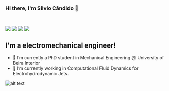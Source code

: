 ### Hi there, I'm Sílvio Cândido 👋
<br />

[<img src="https://img.shields.io/badge/googlescholar-4285F4?&style=for-the-badge&logo=googlescholar&logoColor=white">](https://scholar.google.com/citations?user=SdNOWvEAAAAJ&hl=pt-PT)
[<img src="https://img.shields.io/static/v1.svg?&style=for-the-badge&logo=ResearchGate&label=&message=ResearchGate&logoColor=white&color=green">](https://www.researchgate.net/profile/Silvio-Candido)
[<img src="https://img.shields.io/badge/linkedin-0A66C2?&style=for-the-badge&logo=linkedin">](https://www.linkedin.com/in/silviomrcandido/)
[<img src="https://img.shields.io/badge/orcid-A6CE39?&style=for-the-badge&logo=orcid&logoColor=white">](https://orcid.org/0000-0002-4176-1178)

## I'm a electromechanical engineer!

- 🔭 I’m currently a PhD student in Mechanical Engineering @ University of Beira Interior
- 🌱 I’m currently working in Computational Fluid Dynamics for Electrohydrodynamic Jets.

![alt text][logo]

<br />

<!--
**smrcandido/smrcandido** is a ✨ _special_ ✨ repository because its `README.md` (this file) appears on your GitHub profile.

Here are some ideas to get you started:

- 🔭 I’m currently working on ...
- 🌱 I’m currently learning ...
- 👯 I’m looking to collaborate on ...
- 🤔 I’m looking for help with ...
- 💬 Ask me about ...
- 📫 How to reach me: ...
- 😄 Pronouns: ...
- ⚡ Fun fact: ...
-->

[logo]: https://github.com/smrcandido/smrcandido/blob/main/snap.png "Logo Title Text 2"
